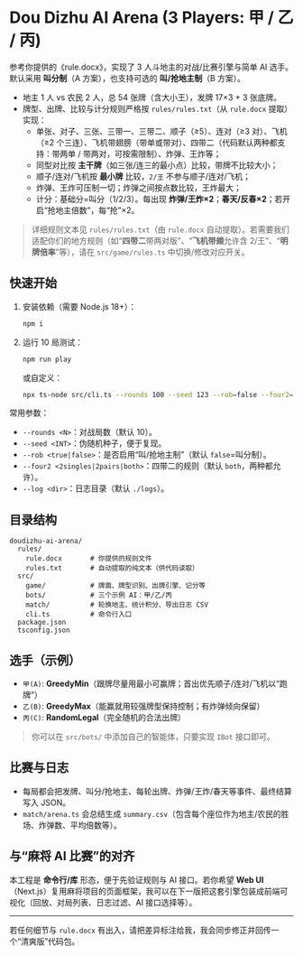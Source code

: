# Dou Dizhu AI Arena (3 Players: 甲 / 乙 / 丙)

参考你提供的《rule.docx》，实现了 3 人斗地主的对战/比赛引擎与简单 AI 选手。默认采用 **叫分制**（A 方案），也支持可选的 **叫/抢地主制**（B 方案）。

- 地主 1 人 vs 农民 2 人，总 54 张牌（含大小王），发牌 17×3 + 3 张底牌。
- 牌型、出牌、比较与计分规则严格按 `rules/rules.txt`（从 `rule.docx` 提取）实现：
  - 单张、对子、三张、三带一、三带二、顺子（≥5）、连对（≥3 对）、飞机（≥2 个三连）、飞机带翅膀（带单或带对）、四带二（代码默认两种都支持：带两单 / 带两对，可按需限制）、炸弹、王炸等；
  - 同型对比按 **主干牌**（如三张/连三的最小点）比较，带牌不比较大小；
  - 顺子/连对/飞机按 **最小牌** 比较，`2/王` 不参与顺子/连对/飞机；
  - 炸弹、王炸可压制一切；炸弹之间按点数比较，王炸最大；
  - 计分：基础分=叫分（1/2/3）。每出现 **炸弹/王炸×2**；**春天/反春×2**；若开启“抢地主倍数”，每“抢”×2。

> 详细规则文本见 `rules/rules.txt`（由 `rule.docx` 自动提取）。若需要我们适配你们的地方规则（如“**四带二**带两对版”、“**飞机带翅**允许含 2/王”、“**明牌倍率**”等），请在 `src/game/rules.ts` 中切换/修改对应开关。

## 快速开始

1. 安装依赖（需要 Node.js 18+）：
   ```bash
   npm i
   ```
2. 运行 10 局测试：
   ```bash
   npm run play
   ```
   或自定义：
   ```bash
   npx ts-node src/cli.ts --rounds 100 --seed 123 --rob=false --four2=2singles
   ```

常用参数：
- `--rounds <N>`：对战局数（默认 10）。
- `--seed <INT>`：伪随机种子，便于复现。
- `--rob <true|false>`：是否启用“叫/抢地主制”（默认 `false`=叫分制）。
- `--four2 <2singles|2pairs|both>`：四带二的规则（默认 `both`，两种都允许）。
- `--log <dir>`：日志目录（默认 `./logs`）。

## 目录结构
```
doudizhu-ai-arena/
  rules/
    rule.docx       # 你提供的规则文件
    rules.txt       # 自动提取的纯文本（供代码读取）
  src/
    game/           # 牌面、牌型识别、出牌引擎、记分等
    bots/           # 三个示例 AI：甲/乙/丙
    match/          # 轮换地主、统计积分、导出日志 CSV
    cli.ts          # 命令行入口
  package.json
  tsconfig.json
```

## 选手（示例）
- `甲(A)`: **GreedyMin**（跟牌尽量用最小可赢牌；首出优先顺子/连对/飞机以“跑牌”）
- `乙(B)`: **GreedyMax**（能赢就用较强牌型保持控制；有炸弹倾向保留）
- `丙(C)`: **RandomLegal**（完全随机的合法出牌）

> 你可以在 `src/bots/` 中添加自己的智能体，只要实现 `IBot` 接口即可。

## 比赛与日志
- 每局都会把发牌、叫分/抢地主、每轮出牌、炸弹/王炸/春天等事件、最终结算写入 JSON。
- `match/arena.ts` 会总结生成 `summary.csv`（包含每个座位作为地主/农民的胜场、炸弹数、平均倍数等）。

## 与“麻将 AI 比赛”的对齐
本工程是 **命令行/库** 形态，便于先验证规则与 AI 接口。若你希望 **Web UI**（Next.js）复用麻将项目的页面框架，我可以在下一版把这套引擎包装成前端可视化（回放、对局列表、日志过滤、AI 接口选择等）。

---

若任何细节与 `rule.docx` 有出入，请把差异标注给我，我会同步修正并回传一个“清爽版”代码包。
